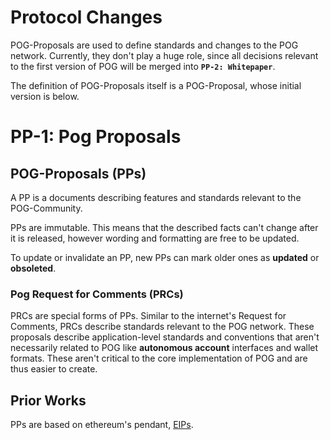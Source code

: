 # Protocol Changes

POG-Proposals are used to define standards and changes to the POG network. Currently, they don't play a huge role, since all decisions relevant to the first version of POG will be merged into **`PP-2: Whitepaper`**.

The definition of POG-Proposals itself is a POG-Proposal, whose initial version is below.

# PP-1: Pog Proposals

## POG-Proposals (PPs)

A PP is a documents describing features and standards relevant to the POG-Community.

PPs are immutable. This means that the described facts can't change after it is released, however wording and formatting are free to be updated.

To update or invalidate an PP, new PPs can mark older ones as **updated** or **obsoleted**.

### Pog Request for Comments (PRCs)

PRCs are special forms of PPs. Similar to the internet's Request for Comments, PRCs describe standards relevant to the POG network. These proposals describe application-level standards and conventions that aren't necessarily related to POG like **autonomous account** interfaces and wallet formats. These aren't critical to the core implementation of POG and are thus easier to create.

## Prior Works

PPs are based on ethereum's pendant, [EIPs](https://eips.ethereum.org/EIPS/eip-1).
